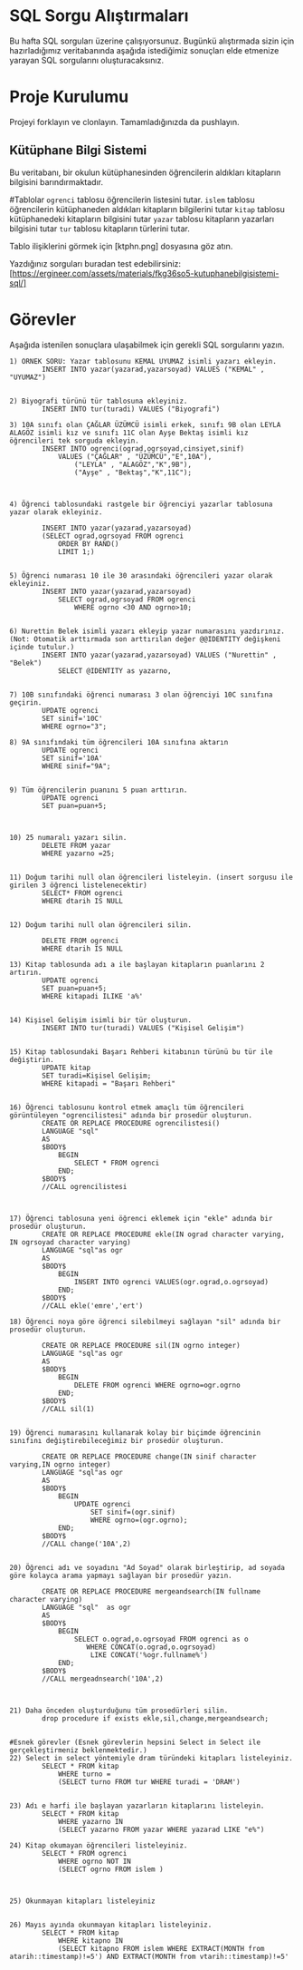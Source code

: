 # SQL Sorgu Alıştırmaları

Bu hafta SQL sorguları üzerine çalışıyorsunuz. Bugünkü alıştırmada sizin için hazırladığımız veritabanında aşağıda istediğimiz sonuçları elde etmenize yarayan SQL sorgularını oluşturacaksınız.

# Proje Kurulumu
Projeyi forklayın ve clonlayın. Tamamladığınızda da pushlayın.

## Kütüphane Bilgi Sistemi

Bu veritabanı, bir okulun kütüphanesinden öğrencilerin aldıkları kitapların bilgisini barındırmaktadır.

#Tablolar 
`ogrenci` tablosu öğrencilerin listesini tutar.
`islem` tablosu öğrencilerin kütüphaneden aldıkları kitapların bilgilerini tutar
`kitap` tablosu kütüphanedeki kitapların bilgisini tutar
`yazar` tablosu kitapların yazarları bilgisini tutar
`tur` tablosu kitapların türlerini tutar.

Tablo ilişiklerini görmek için [ktphn.png] dosyasına göz atın.

Yazdığınız sorguları buradan test edebilirsiniz: [https://ergineer.com/assets/materials/fkg36so5-kutuphanebilgisistemi-sql/]



# Görevler
Aşağıda istenilen sonuçlara ulaşabilmek için gerekli SQL sorgularını yazın. 



	1) ÖRNEK SORU: Yazar tablosunu KEMAL UYUMAZ isimli yazarı ekleyin.
			INSERT INTO yazar(yazarad,yazarsoyad) VALUES ("KEMAL" , "UYUMAZ")

	
	2) Biyografi türünü tür tablosuna ekleyiniz.
			INSERT INTO tur(turadi) VALUES ("Biyografi")
	
	3) 10A sınıfı olan ÇAĞLAR ÜZÜMCÜ isimli erkek, sınıfı 9B olan LEYLA ALAGÖZ isimli kız ve sınıfı 11C olan Ayşe Bektaş isimli kız öğrencileri tek sorguda ekleyin.
			INSERT INTO ogrenci(ograd,ogrsoyad,cinsiyet,sinif) 
				VALUES ("ÇAĞLAR" , "ÜZÜMCÜ","E",10A"),
					("LEYLA" , "ALAGÖZ","K",9B"),
					("Ayşe" , "Bektaş","K",11C");
			 
	
	
	4) Öğrenci tablosundaki rastgele bir öğrenciyi yazarlar tablosuna yazar olarak ekleyiniz.
			
			INSERT INTO yazar(yazarad,yazarsoyad)
			(SELECT ograd,ogrsoyad FROM ogrenci
				ORDER BY RAND()
				LIMIT 1;)
	
	
	5) Öğrenci numarası 10 ile 30 arasındaki öğrencileri yazar olarak ekleyiniz.
			INSERT INTO yazar(yazarad,yazarsoyad) 
				SELECT ograd,ogrsoyad FROM ogrenci 
					WHERE ogrno <30 AND ogrno>10;
	
	
	6) Nurettin Belek isimli yazarı ekleyip yazar numarasını yazdırınız.
	(Not: Otomatik arttırmada son arttırılan değer @@IDENTITY değişkeni içinde tutulur.)
			INSERT INTO yazar(yazarad,yazarsoyad) VALUES ("Nurettin" , "Belek")
				SELECT @IDENTITY as yazarno,
	
	
	7) 10B sınıfındaki öğrenci numarası 3 olan öğrenciyi 10C sınıfına geçirin.
			UPDATE ogrenci
			SET sinif='10C'
			WHERE ogrno="3";
	
	8) 9A sınıfındaki tüm öğrencileri 10A sınıfına aktarın
			UPDATE ogrenci
			SET sinif='10A'
			WHERE sinif="9A";
	
	
	9) Tüm öğrencilerin puanını 5 puan arttırın.
			UPDATE ogrenci
			SET puan=puan+5;
			
	
	
	10) 25 numaralı yazarı silin.
			DELETE FROM yazar
			WHERE yazarno =25;


	11) Doğum tarihi null olan öğrencileri listeleyin. (insert sorgusu ile girilen 3 öğrenci listelenecektir)
			SELECT* FROM ogrenci
			WHERE dtarih IS NULL
	
	
	12) Doğum tarihi null olan öğrencileri silin. 
			
			DELETE FROM ogrenci
			WHERE dtarih IS NULL
	
	13) Kitap tablosunda adı a ile başlayan kitapların puanlarını 2 artırın.
			UPDATE ogrenci
			SET puan=puan+5;
			WHERE kitapadi ILIKE 'a%'
	
	
	14) Kişisel Gelişim isimli bir tür oluşturun.
			INSERT INTO tur(turadi) VALUES ("Kişisel Gelişim")
	
	
	15) Kitap tablosundaki Başarı Rehberi kitabının türünü bu tür ile değiştirin.
			UPDATE kitap
			SET turadi=Kişisel Gelişim;
			WHERE kitapadi = "Başarı Rehberi"
	
	
	16) Öğrenci tablosunu kontrol etmek amaçlı tüm öğrencileri görüntüleyen "ogrencilistesi" adında bir prosedür oluşturun.
			CREATE OR REPLACE PROCEDURE ogrencilistesi() 
			LANGUAGE "sql"
			AS 
			$BODY$
				BEGIN
					SELECT * FROM ogrenci
				END; 
			$BODY$
			//CALL ogrencilistesi
			
	
	
	17) Öğrenci tablosuna yeni öğrenci eklemek için "ekle" adında bir prosedür oluşturun.
			CREATE OR REPLACE PROCEDURE ekle(IN ograd character varying, IN ogrsoyad character varying) 
			LANGUAGE "sql"as ogr
			AS 
			$BODY$
				BEGIN
					INSERT INTO ogrenci VALUES(ogr.ograd,o.ogrsoyad)
				END; 
			$BODY$
			//CALL ekle('emre','ert')
	
	18) Öğrenci noya göre öğrenci silebilmeyi sağlayan "sil" adında bir prosedür oluşturun.

			CREATE OR REPLACE PROCEDURE sil(IN ogrno integer) 
			LANGUAGE "sql"as ogr
			AS 
			$BODY$
				BEGIN
					DELETE FROM ogrenci WHERE ogrno=ogr.ogrno
				END; 
			$BODY$
			//CALL sil(1)
	
	
	19) Öğrenci numarasını kullanarak kolay bir biçimde öğrencinin sınıfını değiştirebileceğimiz bir prosedür oluşturun.

			CREATE OR REPLACE PROCEDURE change(IN sinif character varying,IN ogrno integer) 
			LANGUAGE "sql"as ogr
			AS 
			$BODY$
				BEGIN
					UPDATE ogrenci
						SET sinif=(ogr.sinif)
						WHERE ogrno=(ogr.ogrno);
				END; 
			$BODY$
			//CALL change('10A',2)
	
	
	20) Öğrenci adı ve soyadını "Ad Soyad" olarak birleştirip, ad soyada göre kolayca arama yapmayı sağlayan bir prosedür yazın.

			CREATE OR REPLACE PROCEDURE mergeandsearch(IN fullname character varying) 
			LANGUAGE "sql" 	as ogr
			AS 
			$BODY$
				BEGIN
					SELECT o.ograd,o.ogrsoyad FROM ogrenci as o
					   WHERE CONCAT(o.ograd,o.ogrsoyad)
						LIKE CONCAT('%ogr.fullname%')
				END; 
			$BODY$
			//CALL mergeadnsearch('10A',2)
	
	
	
	21) Daha önceden oluşturduğunu tüm prosedürleri silin.
			drop procedure if exists ekle,sil,change,mergeandsearch;
	
	
	#Esnek görevler (Esnek görevlerin hepsini Select in Select ile gerçekleştirmeniz beklenmektedir.)
	22) Select in select yöntemiyle dram türündeki kitapları listeleyiniz.
			SELECT * FROM kitap
				WHERE turno = 
				(SELECT turno FROM tur WHERE turadi = 'DRAM')
	
	
	23) Adı e harfi ile başlayan yazarların kitaplarını listeleyin.
			SELECT * FROM kitap
				WHERE yazarno IN 
				(SELECT yazarno FROM yazar WHERE yazarad LIKE "e%")
	
	24) Kitap okumayan öğrencileri listeleyiniz.
			SELECT * FROM ogrenci
				WHERE ogrno NOT IN 
				(SELECT ogrno FROM islem )
			
	
	
	25) Okunmayan kitapları listeleyiniz

	
	26) Mayıs ayında okunmayan kitapları listeleyiniz.
			SELECT * FROM kitap
				WHERE kitapno IN
				(SELECT kitapno FROM islem WHERE EXTRACT(MONTH from atarih::timestamp)!=5') AND EXTRACT(MONTH from vtarih::timestamp)!=5'
